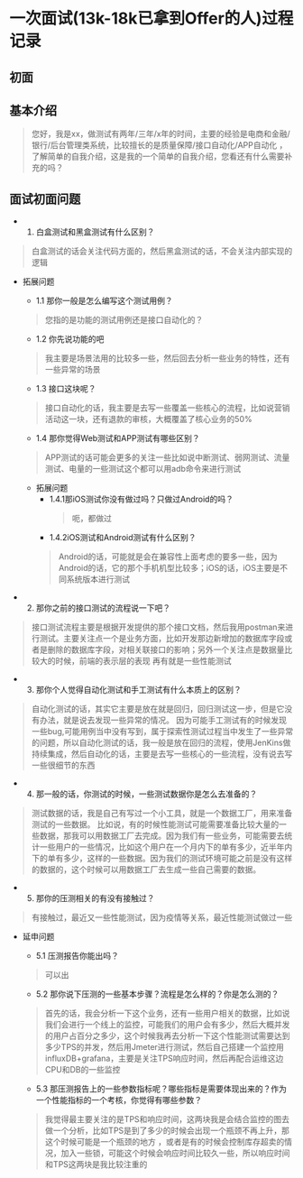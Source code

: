 # 一次面试(13k-18k已拿到Offer的人)过程记录

## 初面

## 基本介绍
> 您好，我是xx，做测试有两年/三年/x年的时间，主要的经验是电商和金融/银行/后台管理类系统，比较擅长的是质量保障/接口自动化/APP自动化 ，了解简单的自我介绍，这是我的一个简单的自我介绍，您看还有什么需要补充的吗？

## 面试初面问题
- 1. 白盒测试和黑盒测试有什么区别？
>白盒测试的话会关注代码方面的，然后黑盒测试的话，不会关注内部实现的逻辑

- 拓展问题
	+ 1.1 那你一般是怎么编写这个测试用例？
	> 您指的是功能的测试用例还是接口自动化的？
  
	+ 1.2 你先说功能的吧
	> 我主要是场景法用的比较多一些，然后回去分析一些业务的特性，还有一些异常的场景
  
	+ 1.3 接口这块呢？
	> 接口自动化的话，我主要是去写一些覆盖一些核心的流程，比如说营销活动这一块，还有退款的审核，大概覆盖了核心业务的50%

	+ 1.4 那你觉得Web测试和APP测试有哪些区别？
	>APP测试的话可能会更多的关注一些比如说中断测试、弱网测试、流量测试、电量的一些测试这个都可以用adb命令来进行测试
	- 拓展问题
 		+ 1.4.1那iOS测试你没有做过吗？只做过Android的吗？
        	>呃，都做过
		+ 1.4.2iOS测试和Android测试有什么区别？
  		> Android的话，可能就是会在兼容性上面考虑的要多一些，因为Android的话，它的那个手机机型比较多；iOS的话，iOS主要是不同系统版本进行测试

- 2. 那你之前的接口测试的流程说一下吧？
>接口测试流程主要是根据开发提供的那个接口文档，然后我用postman来进行测试。主要关注点一个是业务方面，比如开发那边新增加的数据库字段或者是删除的数据库字段，对相关联接口的影响；另外一个关注点是数据量比较大的时候，前端的表示层的表现
>再有就是一些性能测试

- 3.  那你个人觉得自动化测试和手工测试有什么本质上的区别？
>自动化测试的话，其实它主要是放在就是回归，回归测试这一步，但是它没有办法，就是说去发现一些异常的情况。
>因为可能手工测试有的时候发现一些bug,可能用例当中没有写到，属于探索性测试过程当中发生了一些异常的问题，所以自动化测试的话，我一般是放在回归的流程，使用JenKins做持续集成，然后自动化的话，主要是去写一些核心的一些流程，没有说去写一些很细节的东西

- 4. 那一般的话，你测试的时候，一些测试数据你是怎么去准备的？
>测试数据的话，我是自己有写过一个小工具，就是一个数据工厂，用来准备测试的一些数据。
>比如说，有的时候性能测试可能需要准备比较大量的一些数据，那我可以用数据工厂去完成。因为我们有一些业务，可能需要去统计一些用户的一些情况，比如这个用户在一个月内下的单有多少，近半年内下的单有多少，这样的一些数据。因为我们的测试环境可能之前是没有这样的数据的，这个时候可以用数据工厂去生成一些自己需要的数据。

- 5. 那你的压测相关的有没有接触过？
> 有接触过，最近又一些性能测试，因为疫情等关系，最近性能测试做过一些 
- 延申问题
	+ 5.1 压测报告你能出吗？
	>可以出
	
	+ 5.2 那你说下压测的一些基本步骤？流程是怎么样的？你是怎么测的？
	>首先的话，我会分析一下这个业务，还有一些用户相关的数据，比如说我们会进行一个线上的监控，可能我们的用户会有多少，然后大概并发的用户占百分之多少，这个时候我再去分析一下这个性能测试需要达到多少TPS的并发，然后用Jmeter进行测试，然后自己搭建一个监控用influxDB+grafana，主要是关注TPS响应时间，然后再配合运维这边CPU和DB的一些监控
	
	+ 5.3 那压测报告上的一些参数指标呢？哪些指标是需要体现出来的？作为一个性能指标的一个考核，你觉得有哪些参数？
	>我觉得最主要关注的是TPS和响应时间，这两块我是会结合监控的图去做一个分析，比如TPS是到了多少的时候会出现一个瓶颈不再上升，那这个时候可能是一个瓶颈的地方 ，或者是有的时候会控制库存超卖的情况，加入一些锁，可能这个时候会响应时间比较久一些，所以响应时间和TPS这两块是我比较注重的

